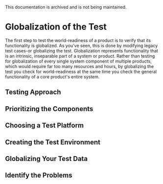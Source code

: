 This documentation is archived and is not being maintained.

# Globalization of the Test

The first step to test the world-readiness of a product is to verify that its functionality is globalized. As you've seen, this is done by modifying legacy test cases-or globalizing the test. Globalization represents functionality that is an intrinsic, inseparable part of a system or product. Rather than testing for globalization of every single system component of multiple products, which would require far too many resources and hours, by globalizing the test you check for world-readiness at the same time you check the general functionality of a core product's entire system.

[](https://msdn.microsoft.com/en-us/library/mt662416)
## Testing Approach

[](https://msdn.microsoft.com/en-us/library/mt662417)
## Prioritizing the Components

[](https://msdn.microsoft.com/en-us/library/mt662418)
## Choosing a Test Platform

[](https://msdn.microsoft.com/en-us/library/mt662419)
## Creating the Test Environment

[](https://msdn.microsoft.com/en-us/library/mt662420)
## Globalizing Your Test Data

[](https://msdn.microsoft.com/en-us/library/mt662421)
## Identify the Problems


